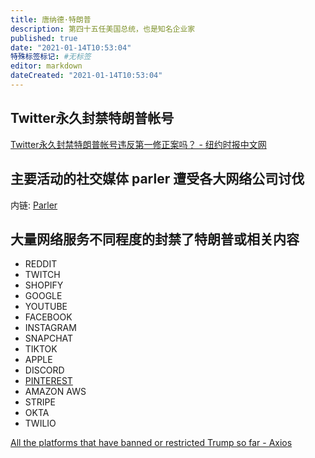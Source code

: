 ```yaml
---
title: 唐纳德·特朗普
description: 第四十五任美国总统，也是知名企业家
published: true
date: "2021-01-14T10:53:04"
特殊标签标记: #无标签
editor: markdown
dateCreated: "2021-01-14T10:53:04"
---
```


## Twitter永久封禁特朗普帐号

[Twitter永久封禁特朗普帐号违反第一修正案吗？ - 纽约时报中文网](https://web.archive.org/web/20210112045842/https://cn.nytimes.com/usa/20210111/first-amendment-free-speech/)

## 主要活动的社交媒体 parler 遭受各大网络公司讨伐

内链: [Parler](/website/Parler.md)

## 大量网络服务不同程度的封禁了特朗普或相关内容

+   REDDIT
+   TWITCH
+   SHOPIFY
+   GOOGLE
+   YOUTUBE
+   FACEBOOK
+   INSTAGRAM
+   SNAPCHAT
+   TIKTOK
+   APPLE
+   DISCORD
+   [PINTEREST](/website/Pinterest.md)
+   AMAZON AWS
+   STRIPE
+   OKTA
+   TWILIO

[All the platforms that have banned or restricted Trump so far - Axios](https://web.archive.org/web/20210113103440/https://www.axios.com/platforms-social-media-ban-restrict-trump-d9e44f3c-8366-4ba9-a8a1-7f3114f920f1.html)
